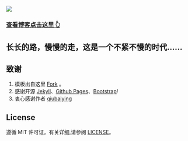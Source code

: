 ![](https://github.com/gjyAdimin2/gjyAdimin2.github.io/img/readme.png)
>
### [查看博客点击这里 👆](https://gjyyy.cloud)

## 长长的路，慢慢的走，这是一个不紧不慢的时代......

## 致谢

1. 模板出自这里 [Fork](https://github.com/Huxpro/huxpro.github.io) 。 
2. 感谢开源 [Jekyll](https://jekyllcn.com/docs/home/)、[Github Pages](https://pages.github.com/)、[Bootstrap](https://www.bootcss.com/)!
3. 衷心感谢作者 [qiubaiying](https://github.com/qiubaiying/)

## License

遵循 MIT 许可证。有关详细,请参阅 [LICENSE](https://github.com/shichaofaan/shichaofaan.github.io/blob/main/LICENSE)。
